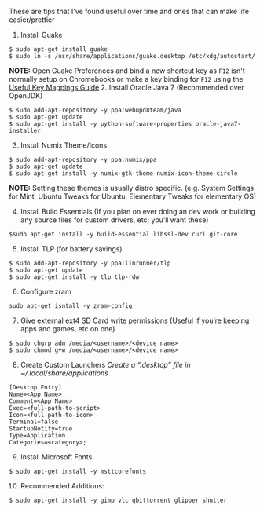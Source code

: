 These are tips that I've found useful over time and ones that can make life easier/prettier

1. Install Guake

  ```
  $ sudo apt-get install guake
  $ sudo ln -s /usr/share/applications/guake.desktop /etc/xdg/autostart/
  ```
  
  **NOTE:** Open Guake Preferences and bind a new shortcut key as `F12` isn't normally setup on Chromebooks or make a key binding for `F12` using the [Useful Key Mappings Guide](https://github.com/iantrich/ChrUbuntu-Guides/blob/master/Tips/Useful%20Key%20Mappings.md)
2. Install Oracle Java 7 (Recommended over OpenJDK)

  ```
  $ sudo add-apt-repository -y ppa:webupd8team/java
  $ sudo apt-get update
  $ sudo apt-get install -y python-software-properties oracle-java7-installer
  ```
  
3. Install Numix Theme/Icons

  ```
  $ sudo add-apt-repository -y ppa:numix/ppa
  $ sudo apt-get update
  $ sudo apt-get install -y numix-gtk-theme numix-icon-theme-circle
  ```
  
  **NOTE:** Setting these themes is usually distro specific. (e.g. System Settings for Mint, Ubuntu Tweaks for Ubuntu, Elementary Tweaks for elementary OS)

4. Install Build Essentials (If you plan on ever doing an dev work or building any source files for custom drivers, etc; you’ll want these)
 
  `$sudo apt-get install -y build-essential libssl-dev curl git-core`

5. Install TLP (for battery savings)
  
  ```
  $ sudo add-apt-repository -y ppa:linrunner/tlp
  $ sudo apt-get update
  $ sudo apt-get install -y tlp tlp-rdw
  ```
  
6. Configure zram

  `sudo apt-get isntall -y zram-config`
  
7. Give external ext4 SD Card write permissions (Useful if you’re keeping apps and games, etc on one)
  
  ```
  $ sudo chgrp adm /media/<username>/<device name>
  $ sudo chmod g+w /media/<username>/<device name>
  ```
  
8. Create Custom Launchers
  *Create a “<app name>.desktop” file in ~/.local/share/applications*
  
  ```  
  [Desktop Entry]
  Name=<App Name>
  Comment=<App Name>
  Exec=<full-path-to-script>
  Icon=<full-path-to-icon>
  Terminal=false
  StartupNotify=true
  Type=Application
  Categories=<category>;
  ```
  
9. Install Microsoft Fonts

  `$ sudo apt-get install -y msttcorefonts`
  
10. Recommended Additions:

  `$ sudo apt-get install -y gimp vlc qbittorrent glipper shutter`
